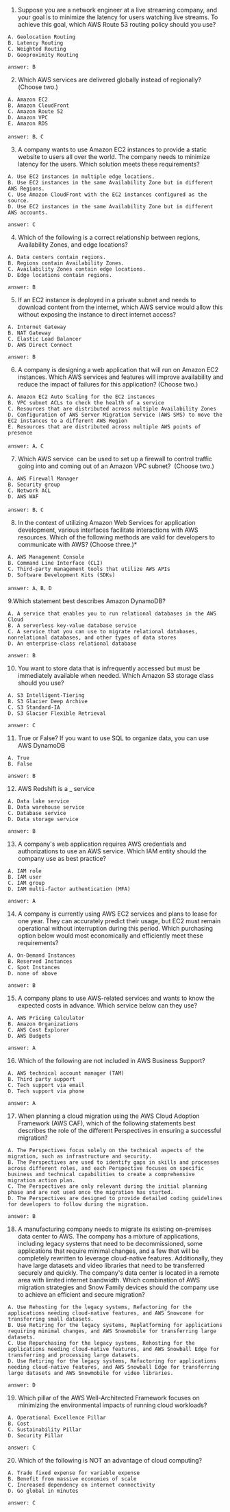 1. Suppose you are a network engineer at a live streaming company, and your goal is to minimize the latency for users watching live streams. To achieve this goal, which AWS Route 53 routing policy should you use?

```
A. Geolocation Routing
B. Latency Routing
C. Weighted Routing
D. Geoproximity Routing

answer: B
```

2. Which AWS services are delivered globally instead of regionally?(Choose two.)

```
A. Amazon EC2
B. Amazon CloudFront
C. Amazon Route 52
D. Amazon VPC
E. Amazon RDS

answer: B、C
```

3. A company wants to use Amazon EC2 instances to provide a static website to users all over the world. The company needs to minimize latency for the users. Which solution meets these requirements?

```
A. Use EC2 instances in multiple edge locations.
B. Use EC2 instances in the same Availability Zone but in different AWS Regions.
C. Use Amazon CloudFront with the EC2 instances configured as the source.
D. Use EC2 instances in the same Availability Zone but in different AWS accounts.

answer: C
```

4. Which of the following is a correct relationship between regions, Availability Zones, and edge locations?

```
A. Data centers contain regions.
B. Regions contain Availability Zones.
C. Availability Zones contain edge locations.
D. Edge locations contain regions.

answer: B
```

5. If an EC2 instance is deployed in a private subnet and needs to download content from the internet, which AWS service would allow this without exposing the instance to direct internet access?

```
A. Internet Gateway
B. NAT Gateway
C. Elastic Load Balancer
D. AWS Direct Connect

answer: B
```

6. A company is designing a web application that will run on Amazon EC2 instances. Which AWS services and features will improve availability and reduce the impact of failures for this application? (Choose two.)

```
A. Amazon EC2 Auto Scaling for the EC2 instances
B. VPC subnet ACLs to check the health of a service
C. Resources that are distributed across multiple Availability Zones
D. Configuration of AWS Server Migration Service (AWS SMS) to move the EC2 instances to a different AWS Region
E. Resources that are distributed across multiple AWS points of presence

answer: A、C
```

7. Which AWS service  can be used to set up a firewall to control traffic going into and coming out of an Amazon VPC subnet?  (Choose two.)

```
A. AWS Firewall Manager
B. Security group
C. Network ACL
D. AWS WAF

answer: B、C
```

8. In the context of utilizing Amazon Web Services for application development, various interfaces facilitate interactions with AWS resources. Which of the following methods are valid for developers to communicate with AWS? (Choose three.)\*

```
A. AWS Management Console
B. Command Line Interface (CLI)
C. Third-party management tools that utilize AWS APIs
D. Software Development Kits (SDKs)

answer: A、B、D
```

9.Which statement best describes Amazon DynamoDB?

```
A. A service that enables you to run relational databases in the AWS Cloud
B. A serverless key-value database service
C. A service that you can use to migrate relational databases, nonrelational databases, and other types of data stores
D. An enterprise-class relational database

answer: B
```

10. You want to store data that is infrequently accessed but must be immediately available when needed. Which Amazon S3 storage class should you use?

```
A. S3 Intelligent-Tiering
B. S3 Glacier Deep Archive
C. S3 Standard-IA
D. S3 Glacier Flexible Retrieval

answer: C
```

11. True or False? If you want to use SQL to organize data, you can use AWS DynamoDB

```
A. True
B. False

answer: B
```

12. AWS Redshift is a \_ service

```
A. Data lake service
B. Data warehouse service
C. Database service
D. Data storage service

answer: B
```

13. A company's web application requires AWS credentials and authorizations to use an AWS service. Which IAM entity should the company use as best practice?

```
A. IAM role
B. IAM user
C. IAM group
D. IAM multi-factor authentication (MFA)

answer: A
```

14. A company is currently using AWS EC2 services and plans to lease for one year. They can accurately predict their usage, but EC2 must remain operational without interruption during this period. Which purchasing option below would most economically and efficiently meet these requirements?

```
A. On-Demand Instances
B. Reserved Instances
C. Spot Instances
D. none of above

answer: B
```

15. A company plans to use AWS-related services and wants to know the expected costs in advance. Which service below can they use?

```
A. AWS Pricing Calculator
B. Amazon Organizations
C. AWS Cost Explorer
D. AWS Budgets

answer: A
```

16. Which of the following are not included in AWS Business Support?

```
A. AWS technical account manager (TAM)
B. Third party support
C. Tech support via email
D. Tech support via phone

answer: A
```

17. When planning a cloud migration using the AWS Cloud Adoption Framework (AWS CAF), which of the following statements best describes the role of the different Perspectives in ensuring a successful migration?

```
A. The Perspectives focus solely on the technical aspects of the migration, such as infrastructure and security.
B. The Perspectives are used to identify gaps in skills and processes across different roles, and each Perspective focuses on specific business and technical capabilities to create a comprehensive migration action plan.
C. The Perspectives are only relevant during the initial planning phase and are not used once the migration has started.
D. The Perspectives are designed to provide detailed coding guidelines for developers to follow during the migration.

answer: B
```

18. A manufacturing company needs to migrate its existing on-premises data center to AWS. The company has a mixture of applications, including legacy systems that need to be decommissioned, some applications that require minimal changes, and a few that will be completely rewritten to leverage cloud-native features. Additionally, they have large datasets and video libraries that need to be transferred securely and quickly. The company's data center is located in a remote area with limited internet bandwidth. Which combination of AWS migration strategies and Snow Family devices should the company use to achieve an efficient and secure migration?

```
A. Use Rehosting for the legacy systems, Refactoring for the applications needing cloud-native features, and AWS Snowcone for transferring small datasets.
B. Use Retiring for the legacy systems, Replatforming for applications requiring minimal changes, and AWS Snowmobile for transferring large datasets.
C. Use Repurchasing for the legacy systems, Rehosting for the applications needing cloud-native features, and AWS Snowball Edge for transferring and processing large datasets.
D. Use Retiring for the legacy systems, Refactoring for applications needing cloud-native features, and AWS Snowball Edge for transferring large datasets and AWS Snowmobile for video libraries.

answer: D
```

19. Which pillar of the AWS Well-Architected Framework focuses on minimizing the environmental impacts of running cloud workloads?

```
A. Operational Excellence Pillar
B. Cost
C. Sustainability Pillar
D. Security Pillar

answer: C
```

20. Which of the following is NOT an advantage of cloud computing?

```
A. Trade fixed expense for variable expense
B. Benefit from massive economies of scale
C. Increased dependency on internet connectivity
D. Go global in minutes

answer: C
```
